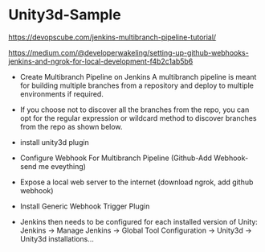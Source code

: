 # Unity3d-Sample

https://devopscube.com/jenkins-multibranch-pipeline-tutorial/

https://medium.com/@developerwakeling/setting-up-github-webhooks-jenkins-and-ngrok-for-local-development-f4b2c1ab5b6


- Create Multibranch Pipeline on Jenkins
A multibranch pipeline is meant for building multiple branches from a repository and deploy to multiple environments if required.
- If you choose not to discover all the branches from the repo, you can opt for the regular expression or wildcard method to discover branches from the repo as shown below.


- install unity3d plugin
- Configure Webhook For Multibranch Pipeline (Github-Add Webhook-send me eveything)
- Expose a local web server to the internet (download ngrok, add github webhook) 
- Install Generic Webhook Trigger Plugin
- Jenkins then needs to be configured for each installed version of Unity: Jenkins -> Manage Jenkins -> Global Tool Configuration -> Unity3d -> Unity3d installations…
